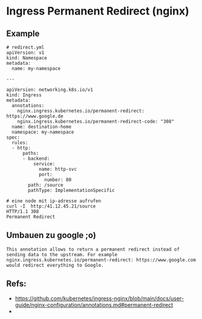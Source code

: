 # Ingress Permanent Redirect (nginx) 

## Example

```
# redirect.yml 
apiVersion: v1
kind: Namespace
metadata:
  name: my-namespace

---

apiVersion: networking.k8s.io/v1
kind: Ingress
metadata:
  annotations:
    nginx.ingress.kubernetes.io/permanent-redirect: https://www.google.de
    nginx.ingress.kubernetes.io/permanent-redirect-code: "308"
  name: destination-home
  namespace: my-namespace
spec:
  rules:
  - http:
      paths:
      - backend:
          service:
            name: http-svc
            port:
              number: 80
        path: /source
        pathType: ImplementationSpecific
```




```
# eine node mit ip-adresse aufrufen 
curl -I  http:/41.12.45.21/source
HTTP/1.1 308 
Permanent Redirect 

```

## Umbauen zu google ;o) 

```
This annotation allows to return a permanent redirect instead of sending data to the upstream. For example nginx.ingress.kubernetes.io/permanent-redirect: https://www.google.com would redirect everything to Google.

```

## Refs:

  * https://github.com/kubernetes/ingress-nginx/blob/main/docs/user-guide/nginx-configuration/annotations.md#permanent-redirect
  * 
